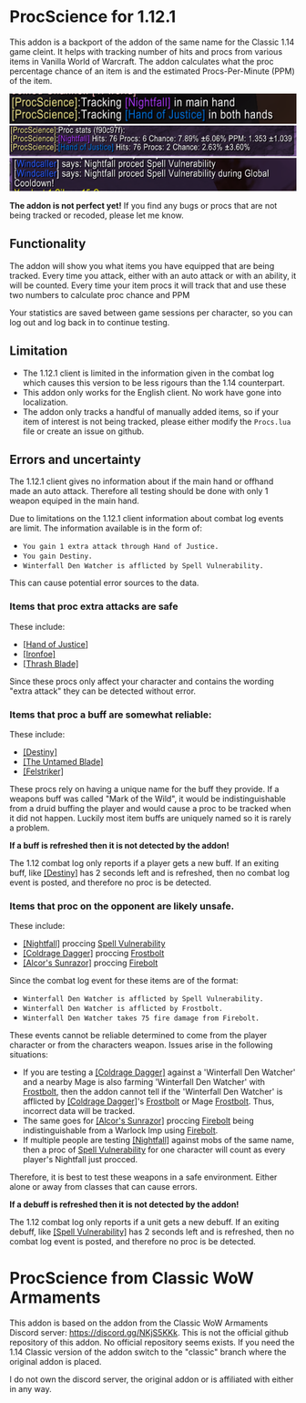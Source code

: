 # ProcScience for 1.12.1

This addon is a backport of the addon of the same name for the Classic 1.14 game cleint.
It helps with tracking number of hits and procs from various items in Vanilla World of Warcraft.
The addon calculates what the proc percentage chance of an item is and the estimated Procs-Per-Minute (PPM) of the item.

![Tracking](https://github.com/DBFBlackbull/ProcScience/raw/vanilla/img/proc-science-tracking.png)
![Print Stats](https://github.com/DBFBlackbull/ProcScience/raw/vanilla/img/proc-science-stats.png)
![Proc notification](https://github.com/DBFBlackbull/ProcScience/raw/vanilla/img/proc-science-notify.png)

**The addon is not perfect yet!** If you find any bugs or procs that are not being tracked or recoded, please let me know.

## Functionality

The addon will show you what items you have equipped that are being tracked.
Every time you attack, either with an auto attack or with an ability, it will be counted.
Every time your item procs it will track that and use these two numbers to calculate proc chance and PPM

Your statistics are saved between game sessions per character, so you can log out and log back in to continue testing.

## Limitation

 - The 1.12.1 client is limited in the information given in the combat log which causes this version to be less rigours than the 1.14 counterpart.
 - This addon only works for the English client. No work have gone into localization.
 - The addon only tracks a handful of manually added items, so if your item of interest is not being tracked, please either modify the `Procs.lua` file or create an issue on github.

## Errors and uncertainty

The 1.12.1 client gives no information about if the main hand or offhand made an auto attack.
Therefore all testing should be done with only 1 weapon equiped in the main hand.

Due to limitations on the 1.12.1 client information about combat log events are limit.
The information available is in the form of:
 - `You gain 1 extra attack through Hand of Justice.`
 - `You gain Destiny.`
 - `Winterfall Den Watcher is afflicted by Spell Vulnerability.`

This can cause potential error sources to the data.

### Items that proc extra attacks are safe

These include:
 - [[Hand of Justice]](https://www.wowhead.com/classic/item=11815/hand-of-justice)
 - [[Ironfoe]](https://www.wowhead.com/classic/item=11684/ironfoe)
 - [[Thrash Blade]](https://www.wowhead.com/classic/item=17705/thrash-blade)

Since these procs only affect your character and contains the wording "extra attack" they can be detected without error.

### Items that proc a buff are somewhat reliable:

These include:
 - [[Destiny]](https://www.wowhead.com/classic/item=647/destiny)
 - [[The Untamed Blade]](https://www.wowhead.com/classic/item=19334/the-untamed-blade)
 - [[Felstriker]](https://www.wowhead.com/classic/item=12590/felstriker)

These procs rely on having a unique name for the buff they provide.
If a weapons buff was called "Mark of the Wild", it would be indistinguishable from a druid buffing the player and would cause a proc to be tracked when it did not happen.
Luckily most item buffs are uniquely named so it is rarely a problem.

**If a buff is refreshed then it is not detected by the addon!**

The 1.12 combat log only reports if a player gets a new buff.
If an exiting buff, like [[Destiny]](https://www.wowhead.com/classic/spell=17152/destiny) has 2 seconds left and is refreshed, then no combat log event is posted, and therefore no proc is be detected.

### Items that proc on the opponent are likely unsafe.

These include:
 - [[Nightfall]](https://www.wowhead.com/classic/item=19169/nightfall) proccing [Spell Vulnerability](https://www.wowhead.com/classic/spell=23605/spell-vulnerability)
 - [[Coldrage Dagger]](https://www.wowhead.com/classic/item=10761/coldrage-dagger) proccing [Frostbolt](https://www.wowhead.com/classic/spell=13439/frostbolt)
 - [[Alcor's Sunrazor]](https://www.wowhead.com/classic/item=14555/alcors-sunrazor) proccing [Firebolt](https://www.wowhead.com/classic/spell=18833/firebolt)

Since the combat log event for these items are of the format:
 - `Winterfall Den Watcher is afflicted by Spell Vulnerability.`
 - `Winterfall Den Watcher is afflicted by Frostbolt.`
 - `Winterfall Den Watcher takes 75 fire damage from Firebolt.`

These events cannot be reliable determined to come from the player character or from the characters weapon.
Issues arise in the following situations:
 - If you are testing a [[Coldrage Dagger]](https://www.wowhead.com/classic/item=10761/coldrage-dagger) against a 'Winterfall Den Watcher' and a nearby Mage is also farming 'Winterfall Den Watcher' with [Frostbolt](https://www.wowhead.com/classic/spell=25304/frostbolt), then the addon cannot tell if the 'Winterfall Den Watcher' is afflicted by [[Coldrage Dagger]](https://www.wowhead.com/classic/item=10761/coldrage-dagger)'s [Frostbolt](https://www.wowhead.com/classic/spell=13439/frostbolt) or Mage [Frostbolt](https://www.wowhead.com/classic/spell=25304/frostbolt). Thus, incorrect data will be tracked.
 - The same goes for [[Alcor's Sunrazor]](https://www.wowhead.com/classic/item=14555/alcors-sunrazor) proccing [Firebolt](https://www.wowhead.com/classic/spell=18833/firebolt) being indistinguishable from a Warlock Imp using [Firebolt](https://www.wowhead.com/classic/spell=11763/firebolt).
 - If multiple people are testing [[Nightfall]](https://www.wowhead.com/classic/item=19169/nightfall) against mobs of the same name, then a proc of [Spell Vulnerability](https://www.wowhead.com/classic/spell=23605/spell-vulnerability) for one character will count as every player's Nightfall just procced. 

Therefore, it is best to test these weapons in a safe environment.
Either alone or away from classes that can cause errors.

**If a debuff is refreshed then it is not detected by the addon!**

The 1.12 combat log only reports if a unit gets a new debuff.
If an exiting debuff, like [[Spell Vulnerability]](https://www.wowhead.com/classic/spell=23605/spell-vulnerability) has 2 seconds left and is refreshed, then no combat log event is posted, and therefore no proc is be detected.

# ProcScience from Classic WoW Armaments

This addon is based on the addon from the Classic WoW Armaments Discord server: https://discord.gg/NKjS5KKk.
This is not the official github repository of this addon. No official repository seems exists.
If you need the 1.14 Classic version of the addon switch to the "classic" branch where the original addon is placed.

I do not own the discord server, the original addon or is affiliated with either in any way.
